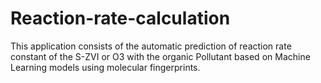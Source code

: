 # Reaction-rate-calculation
This application consists of the automatic prediction of reaction rate constant of the S-ZVI or O3 with the organic Pollutant  based on Machine Learning models using molecular fingerprints.
